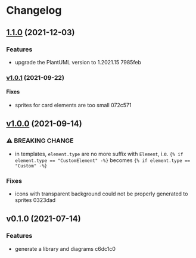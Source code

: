 # Changelog

## [1.1.0](https://github.com/tmorin/plantuml-generator/compare/v1.0.1...v1.1.0) (2021-12-03)


### Features

* upgrade the PlantUML version to 1.2021.15
 7985feb


### [v1.0.1](https://github.com/tmorin/plantuml-generator/compare/v1.0.0...v1.0.1) (2021-09-22)


#### Fixes

* sprites for card elements are too small
 072c571


## [v1.0.0](https://github.com/tmorin/plantuml-generator/compare/v0.1.0...v1.0.0) (2021-09-14)

### ⚠ BREAKING CHANGE

* in templates, `element.type` are no more suffix with `Element`, i.e. `{% if
element.type == "CustomElement" -%}` becomes `{% if element.type == "Custom"
-%}`


### Fixes

* icons with transparent background could not be properly generated to sprites
 0323dad


## v0.1.0 (2021-07-14)


### Features

* generate a library and diagrams
 c6dc1c0

